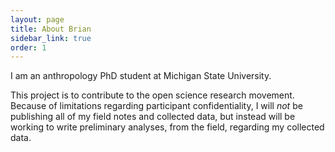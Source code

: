 ```yaml
---
layout: page
title: About Brian
sidebar_link: true
order: 1
---
```


<p class="message">
  I am an anthropology PhD student at Michigan State University.
</p>

This project is to contribute to the open science research movement. Because of limitations regarding participant confidentiality, I will _not_ be publishing all of my field notes and collected data, but instead will be working to write preliminary analyses, from the field, regarding my collected data.
